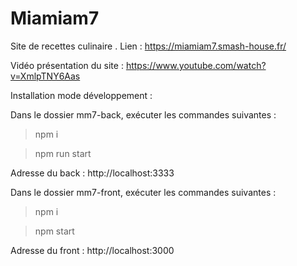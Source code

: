 # Miamiam7

Site de recettes culinaire . Lien : https://miamiam7.smash-house.fr/

Vidéo présentation du site : https://www.youtube.com/watch?v=XmlpTNY6Aas

Installation mode développement :

Dans le dossier mm7-back, exécuter les commandes suivantes :

> npm i
 
> npm run start

Adresse du back : http://localhost:3333

Dans le dossier mm7-front, exécuter les commandes suivantes :

> npm i

> npm start

Adresse du front : http://localhost:3000
